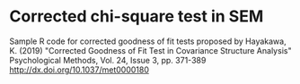 # Corrected chi-square test in SEM

Sample R code for corrected goodness of fit tests proposed by Hayakawa, K. (2019)
"Corrected Goodness of Fit Test in Covariance Structure Analysis" Psychological Methods, Vol. 24, Issue 3, pp. 371-389
http://dx.doi.org/10.1037/met0000180

